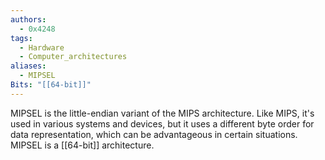 ```yaml
---
authors: 
  - 0x4248
tags:
  - Hardware
  - Computer_architectures
aliases:
  - MIPSEL
Bits: "[[64-bit]]"
---
```

MIPSEL is the little-endian variant of the MIPS architecture. Like MIPS, it's used in various systems and devices, but it uses a different byte order for data representation, which can be advantageous in certain situations. MIPSEL is a [[64-bit]] architecture.